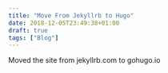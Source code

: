 ```yaml
---
title: "Move From Jekyllrb to Hugo"
date: 2018-12-05T23:49:38+01:00
draft: true
tags: ["Blog"]
---
```


Moved the site from jekyllrb.com to gohugo.io
